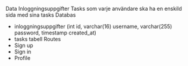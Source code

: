 Data
Inloggningsuppgifter
Tasks som varje användare ska ha en enskild sida med sina tasks
Databas
- inloggningsuppgifter (int id, varchar(16) username, varchar(255) password, timestamp created_at)
- tasks tabell
Routes
- Sign up
- Sign in
- Profile